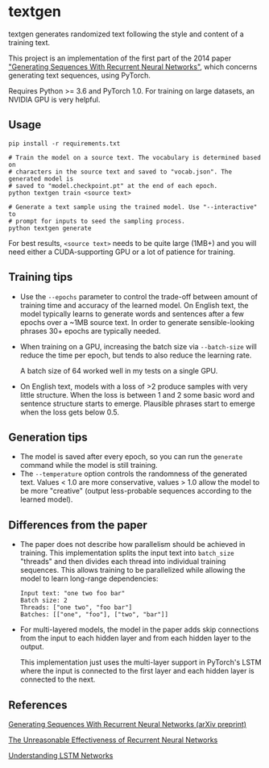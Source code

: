 # textgen

textgen generates randomized text following the style and content of a training
text.

This project is an implementation of the first part of the 2014 paper ["Generating Sequences With Recurrent Neural Networks"](https://arxiv.org/abs/1308.0850), which concerns
generating text sequences, using PyTorch.

Requires Python >= 3.6 and PyTorch 1.0. For training on large datasets, an
NVIDIA GPU is very helpful.

## Usage

```shell
pip install -r requirements.txt

# Train the model on a source text. The vocabulary is determined based on
# characters in the source text and saved to "vocab.json". The generated model is
# saved to "model.checkpoint.pt" at the end of each epoch.
python textgen train <source text>

# Generate a text sample using the trained model. Use "--interactive" to
# prompt for inputs to seed the sampling process.
python textgen generate
```

For best results, `<source text>` needs to be quite large (1MB+) and you will
need either a CUDA-supporting GPU or a lot of patience for training.

## Training tips

- Use the `--epochs` parameter to control the trade-off between amount of
  training time and accuracy of the learned model.
  On English text, the model typically learns to generate words and sentences
  after a few epochs over a ~1MB source text. In order to generate
  sensible-looking phrases 30+ epochs are typically needed.
- When training on a GPU, increasing the batch size via `--batch-size` will
  reduce the time per epoch, but tends to also reduce the learning rate.

  A batch size of 64 worked well in my tests on a single GPU.
- On English text, models with a loss of >2 produce samples with very little
  structure. When the loss is between 1 and 2 some basic word and sentence
  structure starts to emerge. Plausible phrases start to emerge when the loss
  gets below 0.5.

## Generation tips

- The model is saved after every epoch, so you can run the `generate` command
  while the model is still training.
- The `--temperature` option controls the randomness of the generated text.
  Values < 1.0 are more conservative, values > 1.0 allow the model to be more
  "creative" (output less-probable sequences according to the learned model).

## Differences from the paper

- The paper does not describe how parallelism should be achieved in training.
  This implementation splits the input text into ``batch_size`` "threads"
  and then divides each thread into individual training sequences.
  This allows training to be parallelized while allowing the model to learn
  long-range dependencies:

  ```
  Input text: "one two foo bar"
  Batch size: 2
  Threads: ["one two", "foo bar"]
  Batches: [["one", "foo"], ["two", "bar"]]
  ```

- For multi-layered models, the model in the paper adds skip connections from
  the input to each hidden layer and from each hidden layer to the output.

  This implementation just uses the multi-layer support in PyTorch's LSTM where
  the input is connected to the first layer and each hidden layer is connected
  to the next.

## References

[Generating Sequences With Recurrent Neural Networks (arXiv preprint)](https://arxiv.org/abs/1308.0850)

[The Unreasonable Effectiveness of Recurrent Neural
Networks](https://karpathy.github.io/2015/05/21/rnn-effectiveness/)

[Understanding LSTM Networks](https://colah.github.io/posts/2015-08-Understanding-LSTMs/)
